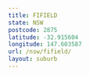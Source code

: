 ```yaml
---
title: FIFIELD
state: NSW
postcode: 2875
latitude: -32.915604
longitude: 147.603587
url: /nsw/fifield/
layout: suburb
---
```


